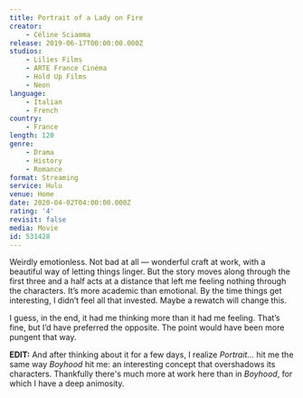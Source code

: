 ```yaml
---
title: Portrait of a Lady on Fire
creator:
    - Céline Sciamma
release: 2019-06-17T00:00:00.000Z
studios:
    - Lilies Films
    - ARTE France Cinéma
    - Hold Up Films
    - Neon
language:
    - Italian
    - French
country:
    - France
length: 120
genre:
    - Drama
    - History
    - Romance
format: Streaming
service: Hulu
venue: Home
date: 2020-04-02T04:00:00.000Z
rating: '4'
revisit: false
media: Movie
id: 531428
---
```


Weirdly emotionless. Not bad at all — wonderful craft at work, with a beautiful way of letting things linger. But the story moves along through the first three and a half acts at a distance that left me feeling nothing through the characters. It’s more academic than emotional. By the time things get interesting, I didn’t feel all that invested. Maybe a rewatch will change this.

I guess, in the end, it had me thinking more than it had me feeling. That’s fine, but I’d have preferred the opposite. The point would have been more pungent that way.

<strong>EDIT:</strong> And after thinking about it for a few days, I realize <em>Portrait...</em> hit me the same way <em>Boyhood</em> hit me: an interesting concept that overshadows its characters. Thankfully there's much more at work here than in <em>Boyhood</em>, for which I have a deep animosity.
